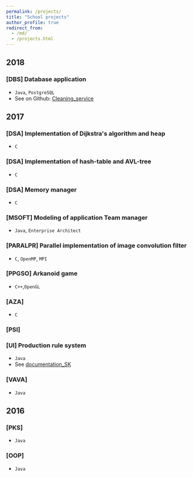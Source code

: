 ```yaml
---
permalink: /projects/
title: "School projects"
author_profile: true
redirect_from: 
  - /md/
  - /projects.html
---
```


## 2018
  ### [DBS] Database application
  * `Java`, `PostgreSQL`
  * See on Github: [Cleaning_service](https://github.com/fiit-dbs-2018/dbs2018-project-harnusek)



## 2017
  ### [DSA] Implementation of Dijkstra's algorithm and heap
  * `C`  
  ### [DSA] Implementation of hash-table and AVL-tree
  * `C`  
  ### [DSA] Memory manager
  * `C`
  ### [MSOFT] Modeling of application Team manager
  * `Java`, `Enterprise Architect`
  ### [PARALPR] Parallel implementation of image convolution filter
  * `C`, `OpenMP`, `MPI`
  ### [PPGSO] Arkanoid game 
  * `C++`,`OpenGL`

  ### [AZA] 
  * `C`
  ### [PSI] 
  ### [UI] Production rule system
  * `Java`
  * See [documentation_SK](https://harnusek.github.io/files/production-rule-system.pdf)
  ### [VAVA] 
  * `Java`

## 2016
  ### [PKS] 
  * `Java`
  ### [OOP] 
  * `Java`
